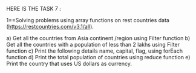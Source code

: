 HERE IS THE TASK 7 :



1==Solving problems using array functions on rest countries data (https://restcountries.com/v3.1/all).

a) Get all the countries from Asia continent /region using Filter function
b) Get all the countries with a population of less than 2 lakhs using Filter function
c) Print the following details name, capital, flag, using forEach function
d) Print the total population of countries using reduce function
e) Print the country that uses US dollars as currency.


